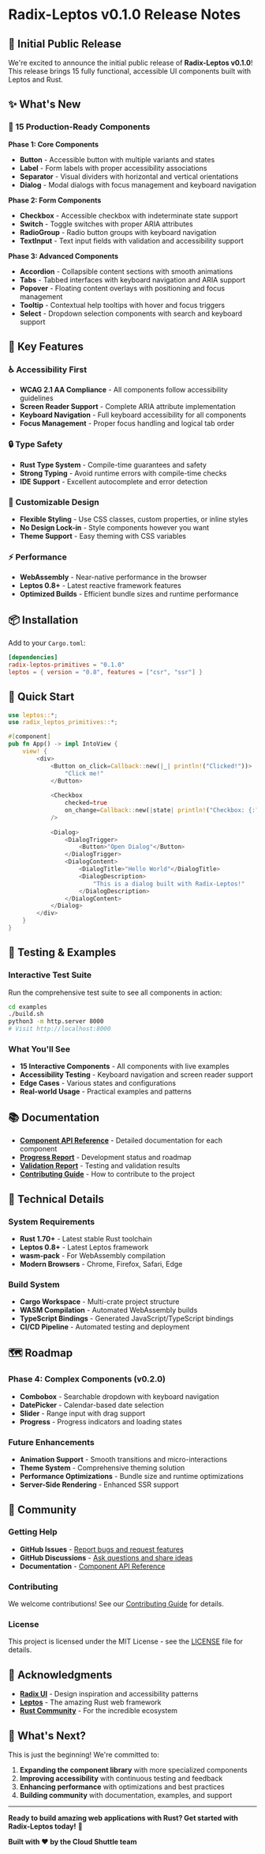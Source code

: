 # Radix-Leptos v0.1.0 Release Notes

## 🎉 Initial Public Release

We're excited to announce the initial public release of **Radix-Leptos v0.1.0**! This release brings 15 fully functional, accessible UI components built with Leptos and Rust.

## ✨ What's New

### 🧩 15 Production-Ready Components

**Phase 1: Core Components**
- **Button** - Accessible button with multiple variants and states
- **Label** - Form labels with proper accessibility associations  
- **Separator** - Visual dividers with horizontal and vertical orientations
- **Dialog** - Modal dialogs with focus management and keyboard navigation

**Phase 2: Form Components**
- **Checkbox** - Accessible checkbox with indeterminate state support
- **Switch** - Toggle switches with proper ARIA attributes
- **RadioGroup** - Radio button groups with keyboard navigation
- **TextInput** - Text input fields with validation and accessibility support

**Phase 3: Advanced Components**
- **Accordion** - Collapsible content sections with smooth animations
- **Tabs** - Tabbed interfaces with keyboard navigation and ARIA support
- **Popover** - Floating content overlays with positioning and focus management
- **Tooltip** - Contextual help tooltips with hover and focus triggers
- **Select** - Dropdown selection components with search and keyboard support

## 🚀 Key Features

### ♿ Accessibility First
- **WCAG 2.1 AA Compliance** - All components follow accessibility guidelines
- **Screen Reader Support** - Complete ARIA attribute implementation
- **Keyboard Navigation** - Full keyboard accessibility for all components
- **Focus Management** - Proper focus handling and logical tab order

### 🔒 Type Safety
- **Rust Type System** - Compile-time guarantees and safety
- **Strong Typing** - Avoid runtime errors with compile-time checks
- **IDE Support** - Excellent autocomplete and error detection

### 🎨 Customizable Design
- **Flexible Styling** - Use CSS classes, custom properties, or inline styles
- **No Design Lock-in** - Style components however you want
- **Theme Support** - Easy theming with CSS variables

### ⚡ Performance
- **WebAssembly** - Near-native performance in the browser
- **Leptos 0.8+** - Latest reactive framework features
- **Optimized Builds** - Efficient bundle sizes and runtime performance

## 📦 Installation

Add to your `Cargo.toml`:

```toml
[dependencies]
radix-leptos-primitives = "0.1.0"
leptos = { version = "0.8", features = ["csr", "ssr"] }
```

## 🎯 Quick Start

```rust
use leptos::*;
use radix_leptos_primitives::*;

#[component]
pub fn App() -> impl IntoView {
    view! {
        <div>
            <Button on_click=Callback::new(|_| println!("Clicked!"))>
                "Click me!"
            </Button>
            
            <Checkbox 
                checked=true 
                on_change=Callback::new(|state| println!("Checkbox: {:?}", state))
            />
            
            <Dialog>
                <DialogTrigger>
                    <Button>"Open Dialog"</Button>
                </DialogTrigger>
                <DialogContent>
                    <DialogTitle>"Hello World"</DialogTitle>
                    <DialogDescription>
                        "This is a dialog built with Radix-Leptos!"
                    </DialogDescription>
                </DialogContent>
            </Dialog>
        </div>
    }
}
```

## 🧪 Testing & Examples

### Interactive Test Suite
Run the comprehensive test suite to see all components in action:

```bash
cd examples
./build.sh
python3 -m http.server 8000
# Visit http://localhost:8000
```

### What You'll See
- **15 Interactive Components** - All components with live examples
- **Accessibility Testing** - Keyboard navigation and screen reader support
- **Edge Cases** - Various states and configurations
- **Real-world Usage** - Practical examples and patterns

## 📚 Documentation

- **[Component API Reference](COMPONENTS.md)** - Detailed documentation for each component
- **[Progress Report](PROGRESS_REPORT.md)** - Development status and roadmap
- **[Validation Report](VALIDATION_REPORT.md)** - Testing and validation results
- **[Contributing Guide](CONTRIBUTING.md)** - How to contribute to the project

## 🔧 Technical Details

### System Requirements
- **Rust 1.70+** - Latest stable Rust toolchain
- **Leptos 0.8+** - Latest Leptos framework
- **wasm-pack** - For WebAssembly compilation
- **Modern Browsers** - Chrome, Firefox, Safari, Edge

### Build System
- **Cargo Workspace** - Multi-crate project structure
- **WASM Compilation** - Automated WebAssembly builds
- **TypeScript Bindings** - Generated JavaScript/TypeScript bindings
- **CI/CD Pipeline** - Automated testing and deployment

## 🗺️ Roadmap

### Phase 4: Complex Components (v0.2.0)
- **Combobox** - Searchable dropdown with keyboard navigation
- **DatePicker** - Calendar-based date selection
- **Slider** - Range input with drag support
- **Progress** - Progress indicators and loading states

### Future Enhancements
- **Animation Support** - Smooth transitions and micro-interactions
- **Theme System** - Comprehensive theming solution
- **Performance Optimizations** - Bundle size and runtime optimizations
- **Server-Side Rendering** - Enhanced SSR support

## 🤝 Community

### Getting Help
- **GitHub Issues** - [Report bugs and request features](https://github.com/cloud-shuttle/radix-leptos/issues)
- **GitHub Discussions** - [Ask questions and share ideas](https://github.com/cloud-shuttle/radix-leptos/discussions)
- **Documentation** - [Component API Reference](COMPONENTS.md)

### Contributing
We welcome contributions! See our [Contributing Guide](CONTRIBUTING.md) for details.

### License
This project is licensed under the MIT License - see the [LICENSE](LICENSE) file for details.

## 🙏 Acknowledgments

- **[Radix UI](https://www.radix-ui.com/)** - Design inspiration and accessibility patterns
- **[Leptos](https://leptos.dev/)** - The amazing Rust web framework
- **[Rust Community](https://www.rust-lang.org/community)** - For the incredible ecosystem

## 🎊 What's Next?

This is just the beginning! We're committed to:

1. **Expanding the component library** with more specialized components
2. **Improving accessibility** with continuous testing and feedback
3. **Enhancing performance** with optimizations and best practices
4. **Building community** with documentation, examples, and support

---

**Ready to build amazing web applications with Rust? Get started with Radix-Leptos today!** 🚀

**Built with ❤️ by the Cloud Shuttle team**
